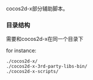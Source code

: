 
cocos2d-x部分辅助脚本。

### 目录结构

需要和cocos2d-x在同一个目录下

for instance:

```
./cocos2d-x/
./cocos2d-x-3rd-party-libs-bin/
./cocos2d-x-scripts/
```


